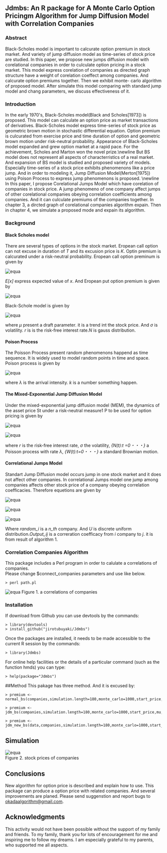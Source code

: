 ## Jdmbs: An R package for A Monte Carlo Option Pricingm Algorithm for Jump Diffusion Model with Correlation Companies


### Abstract  
Black-Scholes model is important to calcurate option premium in stock market. And variety of jump diffusion model as
time-series of stock price are studied. In this paper, we propose new jumps diffusion model with corelational companies in
order to culculate option pricing in a stock market. This model express corelation of companies as directed graph structure
have a weight of corelation coeffect among companies. And calcurate option premiums together. Then we exhibit monte-
carlo algorithm of proposed model. After simulate this model comparing with standard jump model and chang parameters,
we discuss effectiveness of it.  

### Introduction
In the early 1970's, Black-Scholes model(Black and Scholes[1973]) is proposed. This model can calculate an option price as market transactions of derivatives. Black-Scholes model express time-series of stock price as geometric brown motion in stochastic differential equation. Option premium is culcurated from exercise price and time duration of option and geometric brown motion under risk-neutral probability. Appearance of Black-Scholes model expanded and grew option market at a rapid pace. For the achievement, Scholes and Marton won the novel prize.\newline
But BS model does not represent all aspects of characterristics of a real market. And expansion of BS model is studied and proposed variety of models. Especially time-series of a stock price exhibits phenomenons like a price jump. And in order to modeling it, Jump Diffusion Model(Merton[1975]) using Poison Process to express jump phenomenons is proposed. \newline
In this paper, I propose Corelational Jumps Model which have corelation of companies in stock price. A jump phenomeno of one company affect jumps of other corelational companies obeying correlation coefficients among companies. And it can culculate premiums of the companies together. In chapter 3, a dircted graph of corelational companies algorithm expain. Then in chapter 4, we simulate a proposed mode and expain its algorithm.  

### Background
#### Black Scholes model
There are several types of options in the stock market. Eropean call option can not excuse in duration of *T* and its excusion price is *K*. Optin premium is calcurated under a risk-neutral probability. Eropean call option preminum is given by  

![equa](https://github.com/jirotubuyaki/JDM-BS/blob/master/readme_images/equation_1.png "eque")

*E[x]* express expected value of *x*. And Eropean put option premium is given by  

![equa](https://github.com/jirotubuyaki/JDM-BS/blob/master/readme_images/equation_2.png "eque")

Black-Schole model is given by  

![equa](https://github.com/jirotubuyaki/JDM-BS/blob/master/readme_images/equation_3.png "eque")

where *μ* present a draft parameter. it is a trend int the stock price.  And *σ* is volatility. *r* is is the risk-free interest rate.*N* is gauss distribution.  
#### Poison Process
The Poisson Process present random phenomenons happend as time sequence. It is widely used to model random points in time and space. Poison process is given by    
  
![equa](https://github.com/jirotubuyaki/JDM-BS/blob/master/readme_images/equation_4.png "eque")

where *λ* is the arrival intensity. *k* is a number something happen.
#### The Mixed-Exponential Jump Diffusion Model  
Under the mixed-exponential jump diffusion model (MEM), the dynamics of the asset price St
under a risk-neutral measure1 P to be used for option pricing is given by

![equa](https://github.com/jirotubuyaki/JDM-BS/blob/master/readme_images/equation_5.png "eque")

![equa](https://github.com/jirotubuyaki/JDM-BS/blob/master/readme_images/equation_6.png "eque")

where *r* is the risk-free interest rate, *σ* the volatility, *{N(t):t =0・・・}* a Poisson process with rate *λ*, *{W(t):t=0・・・}* a standard Brownian motion. 

#### Correlational Jumps Model
Standart Jump Diffusion model occurs jump in one stock market and it does not affect other companies. In correlational Jumps model one jump among companies affects other stock price of a company obeying correlation coefficacies. Therefore equetions are given by  

![equa](https://github.com/jirotubuyaki/JDM-BS/blob/master/readme_images/equation_7.png "eque")  

![equa](https://github.com/jirotubuyaki/JDM-BS/blob/master/readme_images/equation_8.png "eque")  

![equa](https://github.com/jirotubuyaki/JDM-BS/blob/master/readme_images/equation_9.png "eque")  

Where *random_i* is a *n_th* company. And *U* is discrete uniform distribution.*Output_ij* is a correration coefficacy from *i* company to *j*. it is from result of algorithm 1. 

### Correlation Companies Algorithm
This package includes a Perl program in order to calulate a correlations of companies.  
Please change $connect_companies parameters and use like below.  

```
> perl path.pl
```

![equa](https://github.com/jirotubuyaki/JDM-BS/blob/master/readme_images/companies.png "eque") 
Figure 1. a correlations of companies
### Installation
If download from Github you can use devtools by the commands:

```
> library(devtools)
> install_github("jirotubuyaki/Jdmbs")
```

Once the packages are installed, it needs to be made accessible to the current R session by the commands:

```
> library(Jdmbs)
```

For online help facilities or the details of a particular command (such as the function hmds) you can type:

```
> help(package="Jdmbs")
```
##Method
This pakage has three method. And it is excused by:

```
> premium <- normal_bs(companies,simulation.length=180,monte_carlo=1000,start_price,mu,sigma,K,k,col);
```

```
> premium <- jdm_bs(companies,simulation.length=180,monte_carlo=1000,start_price,mu,sigma,K,k,col);
```

```
> premium <- jdm_new_bs(data,companies,simulation.length=180,monte_carlo=1000,start_price,mu,sigma,K,k,col);
```

## Simulation  

![equa](https://github.com/jirotubuyaki/JDM-BS/blob/master/readme_images/simulation.png "eque")  
Figure 2. stock prices of companies

## Conclusions
New algorithm for option price is described and explain how to use. This package can produce a option price with related companies. And several improvements are planed. Please send suggenstion and report bugs to okadaalgorithm@gmail.com.
## Acknowledgments
This activity would not have been possible without the support of my family and friends. To my family, thank you for lots of encouragement for me and inspiring me to follow my dreams. I am especially grateful to my parents, who supported me all aspects.  




